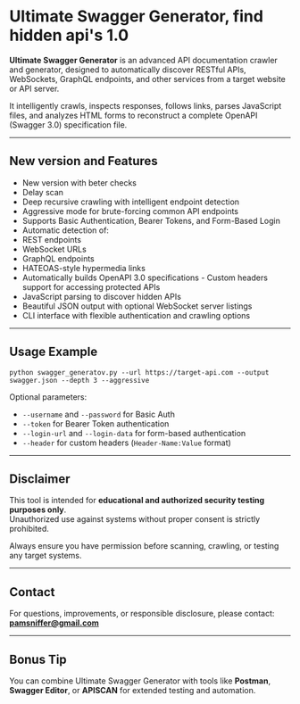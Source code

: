 # Ultimate Swagger Generator, find hidden api's  1.0

**Ultimate Swagger Generator** is an advanced API documentation crawler and generator, designed to automatically discover RESTful APIs, WebSockets, GraphQL endpoints, and other services from a target website or API server.

It intelligently crawls, inspects responses, follows links, parses JavaScript files, and analyzes HTML forms to reconstruct a complete OpenAPI (Swagger 3.0) specification file.

---

##  **New version and Features**

- New version with beter checks 
- Delay scan 
- Deep recursive crawling with intelligent endpoint detection
- Aggressive mode for brute-forcing common API endpoints
- Supports Basic Authentication, Bearer Tokens, and Form-Based Login
- Automatic detection of:
- REST endpoints
- WebSocket URLs
- GraphQL endpoints
- HATEOAS-style hypermedia links
- Automatically builds OpenAPI 3.0 specifications
-️ Custom headers support for accessing protected APIs
- JavaScript parsing to discover hidden APIs
- Beautiful JSON output with optional WebSocket server listings
- CLI interface with flexible authentication and crawling options

---

## Usage Example

```
python swagger_generatov.py --url https://target-api.com --output swagger.json --depth 3 --aggressive
```

Optional parameters:
- `--username` and `--password` for Basic Auth
- `--token` for Bearer Token authentication
- `--login-url` and `--login-data` for form-based authentication
- `--header` for custom headers (`Header-Name:Value` format)

---

## Disclaimer

This tool is intended for **educational and authorized security testing purposes only**.  
Unauthorized use against systems without proper consent is strictly prohibited.

Always ensure you have permission before scanning, crawling, or testing any target systems.

---

## Contact

For questions, improvements, or responsible disclosure, please contact:  
 **pamsniffer@gmail.com**

---

## Bonus Tip
You can combine Ultimate Swagger Generator with tools like **Postman**, **Swagger Editor**, or **APISCAN** for extended testing and automation.
